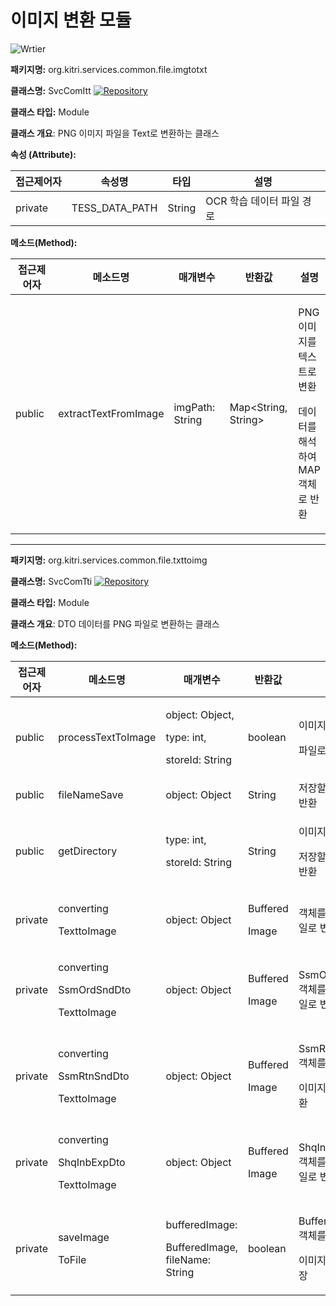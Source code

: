 # 이미지 변환 모듈

![Wrtier](https://img.shields.io/badge/Writer-%ED%95%A8%EC%98%88%EC%A0%95-blue)

**패키지명:** org.kitri.services.common.file.imgtotxt

**클래스명:** SvcComItt  [![Repository](https://img.shields.io/badge/View-Repository-blue)](../../../../srmus_project/src/main/java/org/kitri/services/common/file/imgtotxt/SvcComItt.java)

**클래스 타입:** Module

**클래스 개요**: PNG 이미지 파일을 Text로 변환하는 클래스

**속성 (Attribute):**

| 접근제어자   | 속성명              | 타입     | 설명               |
| ------- | ---------------- | ------ | ---------------- |
| private | TESS\_DATA\_PATH | String | OCR 학습 데이터 파일 경로 |

**메소드(Method):**

<table><thead><tr><th width="130">접근제어자</th><th width="144">메소드명</th><th width="163">매개변수</th><th width="104">반환값</th><th>설명</th></tr></thead><tbody><tr><td>public</td><td>extractTextFromImage</td><td>imgPath: String</td><td>Map&#x3C;String, String></td><td><p>PNG 이미지를 텍스트로 변환</p><p>데이터를 해석하여 MAP 객체로 반환</p></td></tr></tbody></table>



***



**패키지명:** org.kitri.services.common.file.txttoimg

**클래스명:** SvcComTti  [![Repository](https://img.shields.io/badge/View-Repository-blue)](../../../../srmus_project/src/main/java/org/kitri/services/common/file/txttoimg/SvcComTti.java)

**클래스 타입:** Module

**클래스 개요**: DTO 데이터를 PNG 파일로 변환하는 클래스

**메소드(Method):**

<table><thead><tr><th width="130">접근제어자</th><th width="151">메소드명</th><th width="163">매개변수</th><th width="104">반환값</th><th>설명</th></tr></thead><tbody><tr><td>public</td><td>processTextToImage</td><td><p>object: Object,</p><p>type: int,</p><p>storeId: String</p></td><td>boolean</td><td><p>이미지 변환 후 </p><p>파일로 저장</p></td></tr><tr><td>public</td><td>fileNameSave</td><td>object: Object</td><td>String</td><td>저장할 파일 이름 반환</td></tr><tr><td>public</td><td>getDirectory</td><td><p>type: int, </p><p>storeId: String</p></td><td>String</td><td><p>이미지 파일을 </p><p>저장할 폴더 경로 반환</p></td></tr><tr><td>private</td><td><p>converting</p><p>TexttoImage</p></td><td>object: Object</td><td><p>Buffered</p><p>Image</p></td><td>객체를 이미지 파일로 변환</td></tr><tr><td>private</td><td><p>converting</p><p>SsmOrdSndDto</p><p>TexttoImage</p></td><td>object: Object</td><td><p>Buffered</p><p>Image</p></td><td>SsmOrdSndDto객체를 이미지 파일로 변환</td></tr><tr><td>private</td><td><p>converting</p><p>SsmRtnSndDto</p><p>TexttoImage</p></td><td>object: Object</td><td><p>Buffered</p><p>Image</p></td><td><p>SsmRtnSndDto객체를</p><p>이미지 파일로 변환</p></td></tr><tr><td>private</td><td><p>converting</p><p>ShqInbExpDto</p><p>TexttoImage</p></td><td>object: Object</td><td><p>Buffered</p><p>Image</p></td><td>ShqInbExpDto객체를 이미지 파일로 변환</td></tr><tr><td>private</td><td><p>saveImage</p><p>ToFile</p></td><td><p>bufferedImage:</p><p>   BufferedImage, fileName: String</p></td><td>boolean</td><td><p>BufferedImage 객체를 </p><p>이미지 파일로 저장</p></td></tr></tbody></table>



